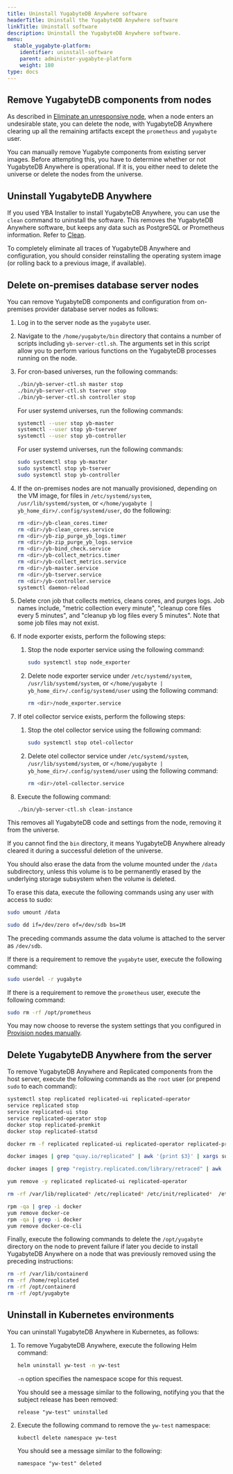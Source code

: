 ```yaml
---
title: Uninstall YugabyteDB Anywhere software
headerTitle: Uninstall the YugabyteDB Anywhere software
linkTitle: Uninstall software
description: Uninstall the YugabyteDB Anywhere software.
menu:
  stable_yugabyte-platform:
    identifier: uninstall-software
    parent: administer-yugabyte-platform
    weight: 180
type: docs
---
```


## Remove YugabyteDB components from nodes

As described in [Eliminate an unresponsive node](../../manage-deployments/remove-nodes/), when a node enters an undesirable state, you can delete the node, with YugabyteDB Anywhere clearing up all the remaining artifacts except the `prometheus` and `yugabyte` user.

You can manually remove Yugabyte components from existing server images. Before attempting this, you have to determine whether or not YugabyteDB Anywhere is operational. If it is, you either need to delete the universe or delete the nodes from the universe.

## Uninstall YugabyteDB Anywhere

If you used YBA Installer to install YugabyteDB Anywhere, you can use the `clean` command to uninstall the software. This removes the YugabyteDB Anywhere software, but keeps any data such as PostgreSQL or Prometheus information. Refer to [Clean](../../install-yugabyte-platform/install-software/installer/#clean-uninstall).

To completely eliminate all traces of YugabyteDB Anywhere and configuration, you should consider reinstalling the operating system image (or rolling back to a previous image, if available).

## Delete on-premises database server nodes

You can remove YugabyteDB components and configuration from on-premises provider database server nodes as follows:

1. Log in to the server node as the `yugabyte` user.

1. Navigate to the `/home/yugabyte/bin` directory that contains a number of scripts including `yb-server-ctl.sh`. The arguments set in this script allow you to perform various functions on the YugabyteDB processes running on the node.

1. For cron-based universes, run the following commands:

    ```sh
    ./bin/yb-server-ctl.sh master stop
    ./bin/yb-server-ctl.sh tserver stop
    ./bin/yb-server-ctl.sh controller stop
    ```

    For user systemd universes, run the following commands:

    ```sh
    systemctl --user stop yb-master
    systemctl --user stop yb-tserver
    systemctl --user stop yb-controller
    ```

    For user systemd universes, run the following commands:

    ```sh
    sudo systemctl stop yb-master
    sudo systemctl stop yb-tserver
    sudo systemctl stop yb-controller
    ```

1. If the on-premises nodes are not manually provisioned, depending on the VM image, for files in `/etc/systemd/system`, `/usr/lib/systemd/system`, or `</home/yugabyte | yb_home_dir>/.config/systemd/user`, do the following:

    ```sh
    rm <dir>/yb-clean_cores.timer
    rm <dir>/yb-clean_cores.service
    rm <dir>/yb-zip_purge_yb_logs.timer
    rm <dir>/yb-zip_purge_yb_logs.service
    rm <dir>/yb-bind_check.service
    rm <dir>/yb-collect_metrics.timer
    rm <dir>/yb-collect_metrics.service
    rm <dir>/yb-master.service
    rm <dir>/yb-tserver.service
    rm <dir>/yb-controller.service
    systemctl daemon-reload
    ```

1. Delete cron job that collects metrics, cleans cores, and purges logs. Job names include, "metric collection every minute", "cleanup core files every 5 minutes", and "cleanup yb log files every 5 minutes". Note that some job files may not exist.

1. If node exporter exists, perform the following steps:

    1. Stop the node exporter service using the following command:

        ```sh
        sudo systemctl stop node_exporter
        ```

    1. Delete node exporter service under `/etc/systemd/system`, `/usr/lib/systemd/system`, or `</home/yugabyte | yb_home_dir>/.config/systemd/user` using the following command:

        ```sh
        rm <dir>/node_exporter.service
        ```

1. If otel collector service exists, perform the following steps:

    1. Stop the otel collector service using the following command:

        ```sh
        sudo systemctl stop otel-collector
        ```

    1. Delete otel collector service under `/etc/systemd/system`, `/usr/lib/systemd/system`, or `</home/yugabyte | yb_home_dir>/.config/systemd/user` using the following command:

        ```sh
        rm <dir>/otel-collector.service
        ```

1. Execute the following command:

    ```shell
    ./bin/yb-server-ctl.sh clean-instance
    ```

This removes all YugabyteDB code and settings from the node, removing it from the universe.

If you cannot find the `bin` directory, it means YugabyteDB Anywhere already cleared it during a successful deletion of the universe.

You should also erase the data from the volume mounted under the `/data` subdirectory, unless this volume is to be permanently erased by the underlying storage subsystem when the volume is deleted.

To erase this data, execute the following commands using any user with access to sudo:

```sh
sudo umount /data
```

```sh
sudo dd if=/dev/zero of=/dev/sdb bs=1M
```

The preceding commands assume the data volume is attached to the server as `/dev/sdb`.

If there is a requirement to remove the `yugabyte` user, execute the following command:

```sh
sudo userdel -r yugabyte
```

If there is a requirement to remove the `prometheus` user, execute the following command:

```sh
sudo rm -rf /opt/prometheus
```

You may now choose to reverse the system settings that you configured in [Provision nodes manually](../../prepare/server-nodes-software/software-on-prem-manual/).

## Delete YugabyteDB Anywhere from the server

To remove YugabyteDB Anywhere and Replicated components from the host server, execute the following commands as the `root` user (or prepend `sudo` to each command):

```sh
systemctl stop replicated replicated-ui replicated-operator
service replicated stop
service replicated-ui stop
service replicated-operator stop
docker stop replicated-premkit
docker stop replicated-statsd
```

```sh
docker rm -f replicated replicated-ui replicated-operator replicated-premkit replicated-statsd retraced-api retraced-processor retraced-cron retraced-nsqd retraced-postgres
```

```sh
docker images | grep "quay.io/replicated" | awk '{print $3}' | xargs sudo docker rmi -f
```

```sh
docker images | grep "registry.replicated.com/library/retraced" | awk '{print $3}' | xargs sudo docker rmi -f
```

```sh
yum remove -y replicated replicated-ui replicated-operator
```

```sh
rm -rf /var/lib/replicated* /etc/replicated* /etc/init/replicated*  /etc/default/replicated* /etc/systemd/system/replicated* /etc/sysconfig/replicated* /etc/systemd/system/multi-user.target.wants/replicated* /run/replicated*
```

```sh
rpm -qa | grep -i docker
yum remove docker-ce
rpm -qa | grep -i docker
yum remove docker-ce-cli
```

Finally, execute the following commands to delete the `/opt/yugabyte` directory on the node to prevent failure if later you decide to install YugabyteDB Anywhere on a node that was previously removed using the preceding instructions:

```sh
rm -rf /var/lib/containerd
rm -rf /home/replicated
rm -rf /opt/containerd
rm -rf /opt/yugabyte
```

<!--

You can uninstall YugabyteDB Anywhere in the Kubernetes environments.

## Uninstall in Docker environments

You can stop and remove YugabyteDB Anywhere on Replicated, as follows:

1. Execute the following command to gain access to applications installed on Replicated:

    ```sh
    /usr/local/bin/replicated apps
    ```

2. To stop YugabyteDB Anywhere, execute the following command, replacing *appid* with the application ID of YugabyteDB Anywhere obtained from the preceding step:

    ```sh
    /usr/local/bin/replicated app <appid> stop
    ```

THE rm COMMAND IN STEP 3 DOESN'T WORK, AS PER DEV. THIS IS WHY THIS WHOLE SECTION IS BEING REMOVED FOR NOW

3. Remove YugabyteDB Anywhere, as follows:

    ```sh
    /usr/local/bin/replicated app <appid> rm
    ```

2. Remove all YugabyteDB Anywhere containers, as follows:

    ```sh
    sudo docker images | grep "yuga" | awk '{print $3}' | xargs docker rmi -f
    ```

3. Delete the mapped directory, as follows:

    ```sh
    sudo rm -rf /opt/yugabyte
    ```

6. Uninstall Replicated by following instructions provided in [Removing Replicated](https://help.replicated.com/docs/native/customer-installations/installing-via-script/#removing-replicated).
-->

## Uninstall in Kubernetes environments

You can uninstall YugabyteDB Anywhere in Kubernetes, as follows:

1. To remove YugabyteDB Anywhere, execute the following Helm command:

    ```sh
    helm uninstall yw-test -n yw-test
    ```

    `-n` option specifies the namespace scope for this request.

    You should see a message similar to the following, notifying you that the subject release has been removed:

    ```output
    release "yw-test" uninstalled
    ```

2. Execute the following command to remove the `yw-test` namespace:

    ```sh
    kubectl delete namespace yw-test
    ```

    You should see a message similar to the following:

    ```output
    namespace "yw-test" deleted
    ```

